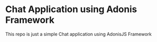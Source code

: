 # Chat Application using Adonis Framework

This repo is just a simple Chat application using AdonisJS Framework
